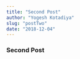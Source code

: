 ```yaml
---
title: "Second Post"
author: "Yogesh Kotadiya"
slug: "postTwo"
date: "2018-12-04"
---
```


### Second Post
